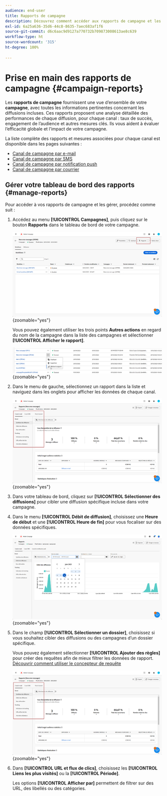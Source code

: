 ```yaml
---
audience: end-user
title: Rapports de campagne
description: Découvrez comment accéder aux rapports de campagne et les utiliser.
exl-id: 6a25a636-35d6-44c8-8635-7aec683af1f6
source-git-commit: d6c6aac9d9127a770732b709873008613ae8c639
workflow-type: ht
source-wordcount: '315'
ht-degree: 100%

---
```


# Prise en main des rapports de campagne {#campaign-reports}

Les **rapports de campagne** fournissent une vue d’ensemble de votre **campagne**, avec toutes les informations pertinentes concernant les diffusions incluses. Ces rapports proposent une analyse détaillée des performances de chaque diffusion, pour chaque canal : taux de succès, engagement de l’audience et autres mesures clés. Ils vous aident à évaluer l’efficacité globale et l’impact de votre campagne.

La liste complète des rapports et mesures associées pour chaque canal est disponible dans les pages suivantes :

* [Canal de campagne par e-mail](campaign-reports-email.md)
* [Canal de campagne par SMS](campaign-reports-sms.md)
* [Canal de campagne par notification push](campaign-reports-push.md)
* [Canal de campagne par courrier](campaign-reports-direct-mail.md)

## Gérer votre tableau de bord des rapports {#manage-reports}

Pour accéder à vos rapports de campagne et les gérer, procédez comme suit :

1. Accédez au menu **[!UICONTROL Campagnes]**, puis cliquez sur le bouton **Rapports** dans le tableau de bord de votre campagne.

   ![Capture d’écran affichant le menu Campagnes et le bouton Rapports](assets/manage_campaign_report_2.png){zoomable="yes"}

   Vous pouvez également utiliser les trois points **Autres actions** en regard du nom de la campagne dans la liste des campagnes et sélectionner **[!UICONTROL Afficher le rapport]**.

   ![Capture d’écran affichant le bouton Autres actions et l’option Afficher le rapport](assets/manage_campaign_report_1.png){zoomable="yes"}

1. Dans le menu de gauche, sélectionnez un rapport dans la liste et naviguez dans les onglets pour afficher les données de chaque canal.

   ![Capture d’écran affichant le menu de gauche avec les options de rapport et les onglets pour les données de canal](assets/manage_campaign_report_4.png){zoomable="yes"}

1. Dans votre tableau de bord, cliquez sur **[!UICONTROL Sélectionner des diffusions]** pour cibler une diffusion spécifique incluse dans votre campagne.

1. Dans le menu **[!UICONTROL Débit de diffusion]**, choisissez une **Heure de début** et une **[!UICONTROL Heure de fin]** pour vous focaliser sur des données spécifiques.

   ![Capture d’écran affichant le menu Débit de diffusion avec les options Heure de début et Heure de fin](assets/manage_campaign_report_3.png){zoomable="yes"}

1. Dans le champ **[!UICONTROL Sélectionner un dossier]**, choisissez si vous souhaitez cibler des diffusions ou des campagnes d’un dossier spécifique.

   Vous pouvez également sélectionner **[!UICONTROL Ajouter des règles]** pour créer des requêtes afin de mieux filtrer les données de rapport. [Découvrir comment utiliser le concepteur de requête](../query/query-modeler-overview.md)

   ![Capture d’écran affichant le champ Choisir un dossier et l’option Ajouter des règles](assets/manage_campaign_report_4.png){zoomable="yes"}

1. Dans **[!UICONTROL URL et flux de clics]**, choisissez les **[!UICONTROL Liens les plus visités]** ou la **[!UICONTROL Période]**.

   Les options **[!UICONTROL Afficher par]** permettent de filtrer sur des URL, des libellés ou des catégories.